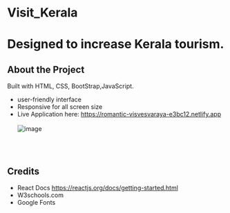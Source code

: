 # Visit_Kerala
Designed to increase Kerala tourism.
===============================

## About the Project

Built with HTML, CSS, BootStrap,JavaScript. 
- user-friendly interface
- Responsive for all screen size
- Live Application here: https://romantic-visvesvaraya-e3bc12.netlify.app
 <br><br>
![image](https://user-images.githubusercontent.com/66158960/154685435-8c5d18e7-2128-4044-9da4-1032805a46c2.png)


<br><br>

 


## Credits
- React Docs https://reactjs.org/docs/getting-started.html
- W3schools.com
- Google Fonts

